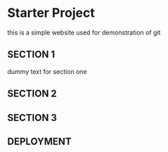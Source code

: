 # Starter Project
 this is a simple website used for demonstration of git 
## SECTION 1
dummy text for section one 
## SECTION 2

## SECTION 3

## DEPLOYMENT

